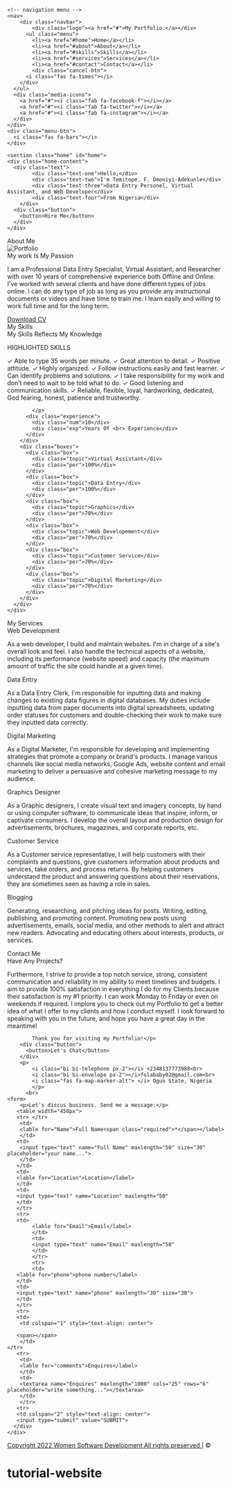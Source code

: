 
<!DOCTYPE html> 
<html lang="en" dir="ltr">
  <head>
    <meta charset="UTF-8">
    <title> My Personal Portfolio Website </title>
    <link rel="stylesheet" href="style4.css">
    <!-- Fontawesome CDN Link -->
    <link rel="stylesheet" href="https://cdnjs.cloudflare.com/ajax/libs/font-awesome/5.15.2/css/all.min.css"/>
     <meta name="viewport" content="width=device-width, initial-scale=1.0">
   </head>
<body>

  <!-- Move to up bottom -->
  <div class="scroll-button">
    <a href="#home"><i class="fas fa-arrow-up"></i></a>
  </div>
  
    <!-- navigation menu -->
    <nav>
        <div class="navbar">
            <div class="logo"><a href="#">My Portfolio.</a></div>
          <ul class="menu">
            <li><a href="#home">Home</a></li>
            <li><a href="#about">About</a></li>
            <li><a href="#skills">Skills</a></li>
            <li><a href="#services">Services</a></li>
            <li><a href="#contact">Contact</a></li>
            <div class="cancel-btn">
          <i class="fas fa-times"></i>
        </div>
      </ul>
      <div class="media-icons">
        <a href="#"><i class="fab fa-facebook-f"></i></a>
        <a href="#"><i class="fab fa-twitter"></i></a>
        <a href="#"><i class="fab fa-instagram"></i></a>
      </div>
    </div>
    <div class="menu-btn">
      <i class="fas fa-bars"></i>
    </div>
  </nav>

  <!-- Home Section Start -->
    <section class="home" id="home">
    <div class="home-content">
      <div class="text">
            <div class="text-one">Hello,</div>
            <div class="text-two">I'm Temitope. F. Omoniyi-Adekunle</div>
            <div class="text-three">Data Entry Personel, Virtual Assistant, and Web Developer</div>
            <div class="text-four">From Nigeria</div>
        </div>
      <div class="button">
        <button>Hire Me</button>
      </div>
    </div>
  </section>

  <!-- About Section Start -->
  <section class="about" id="about">
    <div class="content">
      <div class="title"><span>About Me</span></div>
      <div class="about-details">
        <div class="left">
          <img src="img/bg.jpg" alt="Portfolio">
        </div>
        <div class="right">
          <div class="topic">My work Is My Passion</div>
          <p>I am a  Professional Data Entry Specialist, Virtual Assistant, and Researcher with over 10 years of comprehensive experience both Offline and Online. I've worked with several clients and have done different types of jobs online. I can do any type of job as long as you provide any instructional documents or videos and have time to train me. I learn easily and willing to work full time and for the long term.  </p>
          <div class="button">
            <a href="./Omoniyi-Temitope (1).pdf"Download">Download CV</a>
          </div>
        </div>
      </div>
    </div>
  </section>

  <!-- My Skill Section Start -->
  <section class="skills" id="skills">
    <div class="content">
      <div class="title"><span>My Skills</span></div>
      <div class="skills-details">
        <div class="text">
          <div class="topic">My Skills Reflects My Knowledge</div>
          <p>HIGHLIGHTED SKILLS 
              <p>
                ✓ Able to type 35 words per minute. 
                ✓ Great attention to detail. 
                ✓ Positive attitude. 
                ✓ Highly organized. 
                ✓ Follow instructions easily and fast learner. 
                ✓ Can identify problems and solutions. 
                ✓ I take responsibility for my work and don’t need to wait to be told what to do. 
                ✓ Good listening and communication skills. 
                ✓ Reliable, flexible, loyal, hardworking,  dedicated, God fearing, honest, patience and trustworthy. 
              </p>
             
            </p>
          <div class="experience">
            <div class="num">10</div>
            <div class="exp">Years Of <br> Experience</div>
          </div>
        </div>
        <div class="boxes">
          <div class="box">
            <div class="topic">Virtual Assistant</div>
            <div class="per">100%</div>
          </div>
          <div class="box">
            <div class="topic">Data Entry</div>
            <div class="per">100%</div>
          </div>
          <div class="box">
            <div class="topic">Graphics</div>
            <div class="per">70%</div>
          </div>
          <div class="box">
            <div class="topic">Web Developement</div>
            <div class="per">70%</div>
          </div>
          <div class="box">
            <div class="topic">Customer Service</div>
            <div class="per">70%</div>
          </div>
          <div class="box">
            <div class="topic">Digital Marketing</div>
            <div class="per">70%</div>
          </div>
        </div>
      </div>
    </div>
  </section>

  <!-- My Services Section Start -->
  <section class="services" id="services">
    <div class="content">
      <div class="title"><span>My Services</span></div>
      <div class="boxes">
        <div class="box">
          <div class="icon">
            <i class="fas fa-desktop"></i>
          </div>
          <div class="topic">Web Development</div>
          <p>As a web developer, I build and maintain websites. I'm in charge of a site's overall look and feel. I also handle the technical aspects of a website, including its performance (website speed) and capacity (the maximum amount of traffic the site could handle at a given time).</p>
        </div>
        <div class="box">
          <div class="icon">
            <i class="fas fa-paint-brush"></i>
          </div>
          <div class="topic">Data Entry</div>
          <p>As a Data Entry Clerk, I'm responsible for inputting data and making changes to existing data figures in digital databases. My duties include inputting data from paper documents into digital spreadsheets, updating order statuses for customers and double-checking their work to make sure they inputted data correctly.</p>
        </div>
        <div class="box">
          <div class="icon">
            <i class="fas fa-chart-line"></i>
          </div>
          <div class="topic">Digital Marketing</div>
          <p>As a Digital Marketer, I'm responsible for developing and implementing strategies that promote a company or brand's products. I manage various channels like social media networks, Google Ads, website content and email marketing to deliver a persuasive and cohesive marketing message to my audience.</p>
        </div>
        <div class="box">
          <div class="icon">
            <i class="fas fa-paint-brush"></i>
          </div>
          <div class="topic">Graphics Designer</div>
          <p>As a Graphic designers, I create visual text and imagery concepts, by hand or using computer software, to communicate ideas that inspire, inform, or captivate consumers. I develop the overall layout and production design for advertisements, brochures, magazines, and corporate reports, etc.</p>
        </div>
        <div class="box">
          <div class="icon">
            <i class="fas fa-quidditch"></i>
          </div>
          <div class="topic">Customer Service</div>
          <p>As a Customer service representative, I will help customers with their complaints and questions, give customers information about products and services, take orders, and process returns. By helping customers understand the product and answering questions about their reservations, they are sometimes seen as having a role in sales.</p>
        </div>
        <div class="box">
          <div class="icon">
            <i class="fas fa-tablet-alt"></i>
          </div>
          <div class="topic">Blogging</div>
          <p>Generating, researching, and pitching ideas for posts. Writing, editing, publishing, and promoting content. Promoting new posts using advertisements, emails, social media, and other methods to alert and attract new readers. Advocating and educating others about interests, products, or services.
        </p>
        </div>
      </div>
    </div>
  </section>

  <!-- Contact Me Section Start -->
  <section class="contact" id="contact">
    <div class="content">
      <div class="title"><span>Contact Me</span></div>
      <div class="text">
        <div class="topic">Have Any Projects?</div>
        <p>Furthermore, I strive to provide a top notch service, strong, consistent communication and reliability in my ability to meet timelines and budgets. I aim to provide 100% satisfaction in everything I do for my Clients because their satisfaction is my #1 priority. I can work Monday to Friday or even on weekends if required. 
            I implore you to check out my Portfolio to get a better idea of what I offer to my clients and how I conduct myself. I look forward to speaking with you in the future, and hope you have a great day in the meantime!
            
            Thank you for visiting my Portfolio!</p>
        <div class="button">
          <button>Let's Chat</button>
        </div>
        <p>
            <i class="bi bi-telephone px-2"></i> +2348137773988<br>
            <i class="bi bi-envelope px-2"></i>folababy02@gmail.com<br>
            <i class="fas fa-map-marker-alt"> </i> Ogun State, Nigeria
            </p>
          <br>
    <form>
        <p>Let's discus business. Send me a message:</p> 
       <table width="450px"> 
       <tr> </tr>
        <td>
        <lable for="Name">Full Name<span class="required">*</span></label>
        </td> 
       <td>
        <input type="text" name="Full Name" maxlength="50" size="30" placeholder="your name...">
        </td>
       </td> 
       <td> 
       <lable for="Location">Location</label>
       </td> 
       <td>
       <input type="text" name="Location" maxlength="50"
       </td>
       </tr>
       <tr>
       <td>
            <lable for="Email">Email</label>
            </td> 
            <td>
            <input type="text" name="Email" maxlength="50"
            </td>
            </tr>
            <tr>
            <td>
       <lable for="phone">phone number</label>
       </td>
       <td>
       <input type="text" name="phone" maxlength="30" size="30">
       </td> 
       </tr>
       <tr>
       <td>
        <td colspan="1" style="text-align: center"> 
       
       <span></span>
        </td>
    </tr>
       <tr>
        <td>
        <lable for="comments">Enquires</label>
        </td>
        <td>
        <textarea name="Enquires" maxlength="1000" cols="25" rows="6" placeholder="write something..."></textarea>
        </td>
        </tr>
       <tr>
       <td colspan="2" style="text-align: center"> 
       <input type="submit" value="SUBMIT">
      </div>
    </div>
  </section>

  <!-- Footer Section Start -->
  <footer>
    <div class="text">
      <span><a href="#">Copyright 2022 Women Software Development All rights preserved </a> | ©</span>
    </div>
  </footer>

   

  <script src="script.js"></script>
</body>
</html>


# tutorial-website
